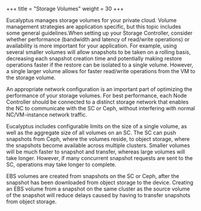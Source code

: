 +++
title = "Storage Volumes"
weight = 30
+++

Eucalyptus manages storage volumes for your private cloud. Volume management strategies are application specific, but this topic includes some general guidelines.When setting up your Storage Controller, consider whether performance (bandwidth and latency of read/write operations) or availability is more important for your application. For example, using several smaller volumes will allow snapshots to be taken on a rolling basis, decreasing each snapshot creation time and potentially making restore operations faster if the restore can be isolated to a single volume. However, a single larger volume allows for faster read/write operations from the VM to the storage volume. 

An appropriate network configuration is an important part of optimizing the performance of your storage volumes. For best performance, each Node Controller should be connected to a distinct storage network that enables the NC to communicate with the SC or Ceph, without interfering with normal NC/VM-instance network traffic. 

Eucalyptus includes configurable limits on the size of a single volume, as well as the aggregate size of all volumes on an SC. The SC can push snapshots from Ceph, where the volumes reside, to object storage, where the snapshots become available across multiple clusters. Smaller volumes will be much faster to snapshot and transfer, whereas large volumes will take longer. However, if many concurrent snapshot requests are sent to the SC, operations may take longer to complete. 

EBS volumes are created from snapshots on the SC or Ceph, after the snapshot has been downloaded from object storage to the device. Creating an EBS volume from a snapshot on the same cluster as the source volume of the snapshot will reduce delays caused by having to transfer snapshots from object storage. 

